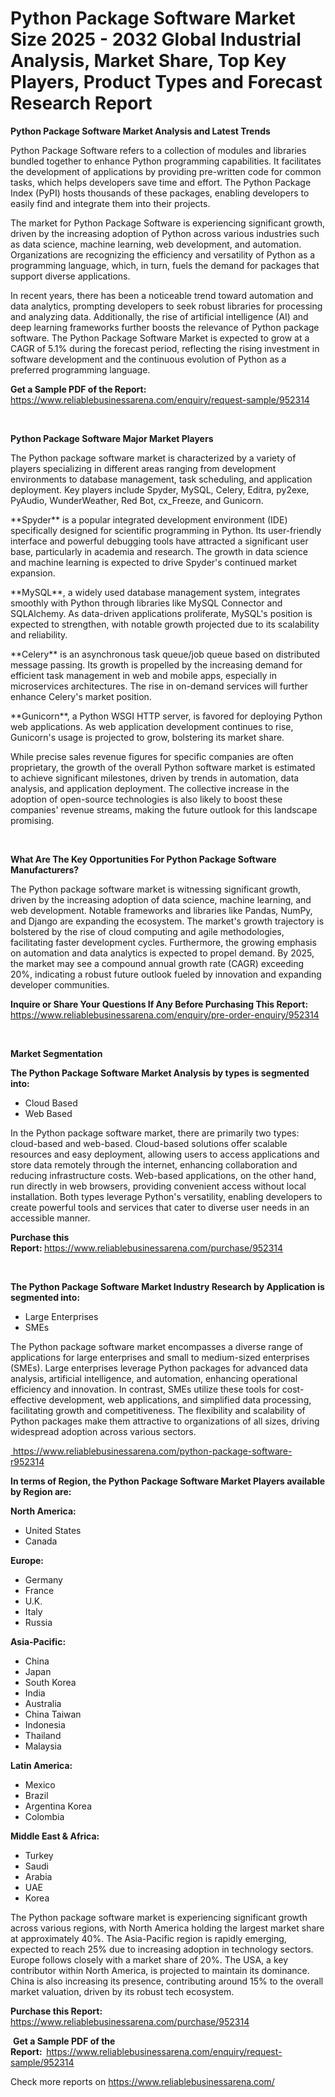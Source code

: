<p><h1>Python Package Software Market Size 2025 - 2032 Global Industrial Analysis, Market Share, Top Key Players, Product Types and Forecast Research Report</h1></p><p><strong>Python Package Software Market Analysis and Latest Trends</strong></p>
<p><p>Python Package Software refers to a collection of modules and libraries bundled together to enhance Python programming capabilities. It facilitates the development of applications by providing pre-written code for common tasks, which helps developers save time and effort. The Python Package Index (PyPI) hosts thousands of these packages, enabling developers to easily find and integrate them into their projects.</p><p>The market for Python Package Software is experiencing significant growth, driven by the increasing adoption of Python across various industries such as data science, machine learning, web development, and automation. Organizations are recognizing the efficiency and versatility of Python as a programming language, which, in turn, fuels the demand for packages that support diverse applications.</p><p>In recent years, there has been a noticeable trend toward automation and data analytics, prompting developers to seek robust libraries for processing and analyzing data. Additionally, the rise of artificial intelligence (AI) and deep learning frameworks further boosts the relevance of Python package software. The Python Package Software Market is expected to grow at a CAGR of 5.1% during the forecast period, reflecting the rising investment in software development and the continuous evolution of Python as a preferred programming language.</p></p>
<p><strong>Get a Sample PDF of the Report:&nbsp;</strong> <a href="https://www.reliablebusinessarena.com/enquiry/request-sample/952314?utm_campaign=1902&utm_medium=2&utm_source=Github&utm_content=ia&utm_term=06032025&utm_id=python-package-software">https://www.reliablebusinessarena.com/enquiry/request-sample/952314</a></p>
<p>&nbsp;</p>
<p><strong>Python Package Software Major Market Players</strong></p>
<p><p>The Python package software market is characterized by a variety of players specializing in different areas ranging from development environments to database management, task scheduling, and application deployment. Key players include Spyder, MySQL, Celery, Editra, py2exe, PyAudio, WunderWeather, Red Bot, cx_Freeze, and Gunicorn.</p><p>**Spyder** is a popular integrated development environment (IDE) specifically designed for scientific programming in Python. Its user-friendly interface and powerful debugging tools have attracted a significant user base, particularly in academia and research. The growth in data science and machine learning is expected to drive Spyder's continued market expansion.</p><p>**MySQL**, a widely used database management system, integrates smoothly with Python through libraries like MySQL Connector and SQLAlchemy. As data-driven applications proliferate, MySQL's position is expected to strengthen, with notable growth projected due to its scalability and reliability.</p><p>**Celery** is an asynchronous task queue/job queue based on distributed message passing. Its growth is propelled by the increasing demand for efficient task management in web and mobile apps, especially in microservices architectures. The rise in on-demand services will further enhance Celery's market position.</p><p>**Gunicorn**, a Python WSGI HTTP server, is favored for deploying Python web applications. As web application development continues to rise, Gunicorn's usage is projected to grow, bolstering its market share.</p><p>While precise sales revenue figures for specific companies are often proprietary, the growth of the overall Python software market is estimated to achieve significant milestones, driven by trends in automation, data analysis, and application deployment. The collective increase in the adoption of open-source technologies is also likely to boost these companies' revenue streams, making the future outlook for this landscape promising.</p></p>
<p>&nbsp;</p>
<p><strong>What Are The Key Opportunities For Python Package Software Manufacturers?</strong></p>
<p><p>The Python package software market is witnessing significant growth, driven by the increasing adoption of data science, machine learning, and web development. Notable frameworks and libraries like Pandas, NumPy, and Django are expanding the ecosystem. The market's growth trajectory is bolstered by the rise of cloud computing and agile methodologies, facilitating faster development cycles. Furthermore, the growing emphasis on automation and data analytics is expected to propel demand. By 2025, the market may see a compound annual growth rate (CAGR) exceeding 20%, indicating a robust future outlook fueled by innovation and expanding developer communities.</p></p>
<p><strong>Inquire or Share Your Questions If Any Before Purchasing This Report:</strong> <a href="https://www.reliablebusinessarena.com/enquiry/pre-order-enquiry/952314?utm_campaign=1902&utm_medium=2&utm_source=Github&utm_content=ia&utm_term=06032025&utm_id=python-package-software">https://www.reliablebusinessarena.com/enquiry/pre-order-enquiry/952314</a></p>
<p>&nbsp;</p>
<p><strong>Market Segmentation</strong></p>
<p><strong>The Python Package Software Market Analysis by types is segmented into:</strong></p>
<p><ul><li>Cloud Based</li><li>Web Based</li></ul></p>
<p><p>In the Python package software market, there are primarily two types: cloud-based and web-based. Cloud-based solutions offer scalable resources and easy deployment, allowing users to access applications and store data remotely through the internet, enhancing collaboration and reducing infrastructure costs. Web-based applications, on the other hand, run directly in web browsers, providing convenient access without local installation. Both types leverage Python's versatility, enabling developers to create powerful tools and services that cater to diverse user needs in an accessible manner.</p></p>
<p><strong>Purchase this Report:&nbsp;</strong><a href="https://www.reliablebusinessarena.com/purchase/952314?utm_campaign=1902&utm_medium=2&utm_source=Github&utm_content=ia&utm_term=06032025&utm_id=python-package-software">https://www.reliablebusinessarena.com/purchase/952314</a></p>
<p>&nbsp;</p>
<p><strong>The Python Package Software Market Industry Research by Application is segmented into:</strong></p>
<p><ul><li>Large Enterprises</li><li>SMEs</li></ul></p>
<p><p>The Python package software market encompasses a diverse range of applications for large enterprises and small to medium-sized enterprises (SMEs). Large enterprises leverage Python packages for advanced data analysis, artificial intelligence, and automation, enhancing operational efficiency and innovation. In contrast, SMEs utilize these tools for cost-effective development, web applications, and simplified data processing, facilitating growth and competitiveness. The flexibility and scalability of Python packages make them attractive to organizations of all sizes, driving widespread adoption across various sectors.</p></p>
<p><a href="https://www.reliablebusinessarena.com/python-package-software-r952314?utm_campaign=1902&utm_medium=2&utm_source=Github&utm_content=ia&utm_term=06032025&utm_id=python-package-software">&nbsp;https://www.reliablebusinessarena.com/python-package-software-r952314</a></p>
<p><strong>In terms of Region, the Python Package Software Market Players available by Region are:</strong></p>
<p>
    <p> <strong> North America: </strong>
        <ul>
            <li>United States</li>
            <li>Canada</li>
        </ul>
        </p> 
    <p> <strong> Europe: </strong>
        <ul>
            <li>Germany</li>
            <li>France</li>
            <li>U.K.</li>
            <li>Italy</li>
            <li>Russia</li>
        </ul>
        </p> 
    <p> <strong> Asia-Pacific: </strong>
        <ul>
            <li>China</li>
            <li>Japan</li>
            <li>South Korea</li>
            <li>India</li>
            <li>Australia</li>
            <li>China Taiwan</li>
            <li>Indonesia</li>
            <li>Thailand</li>
            <li>Malaysia</li>
        </ul>
        </p> 
    <p> <strong> Latin America: </strong>
        <ul>
            <li>Mexico</li>
            <li>Brazil</li>
            <li>Argentina Korea</li>
            <li>Colombia</li>
        </ul>
        </p> 
    <p> <strong> Middle East & Africa: </strong>
        <ul>
            <li>Turkey</li>
            <li>Saudi</li>
            <li>Arabia</li>
            <li>UAE</li>
            <li>Korea</li>
        </ul>
    </p>
    </p>
<p><p>The Python package software market is experiencing significant growth across various regions, with North America holding the largest market share at approximately 40%. The Asia-Pacific region is rapidly emerging, expected to reach 25% due to increasing adoption in technology sectors. Europe follows closely with a market share of 20%. The USA, a key contributor within North America, is projected to maintain its dominance. China is also increasing its presence, contributing around 15% to the overall market valuation, driven by its robust tech ecosystem.</p></p>
<p><strong>Purchase this Report: </strong><a href="https://www.reliablebusinessarena.com/purchase/952314?utm_campaign=1902&utm_medium=2&utm_source=Github&utm_content=ia&utm_term=06032025&utm_id=python-package-software">https://www.reliablebusinessarena.com/purchase/952314</a></p>
<p>&nbsp;<strong>Get a Sample PDF of the Report:&nbsp;&nbsp;</strong><a href="https://www.reliablebusinessarena.com/enquiry/request-sample/952314?utm_campaign=1902&utm_medium=2&utm_source=Github&utm_content=ia&utm_term=06032025&utm_id=python-package-software">https://www.reliablebusinessarena.com/enquiry/request-sample/952314</a></p>
<p><strong></strong></p>
<p>Check more reports on <a href="https://www.reliablebusinessarena.com/?utm_campaign=1902&utm_medium=2&utm_source=Github&utm_content=ia&utm_term=06032025&utm_id=python-package-software">https://www.reliablebusinessarena.com/</a></p>
